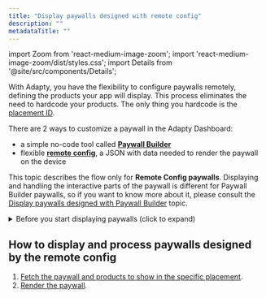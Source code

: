 ```yaml
---
title: "Display paywalls designed with remote config"
description: ""
metadataTitle: ""
---
```


import Zoom from 'react-medium-image-zoom';
import 'react-medium-image-zoom/dist/styles.css';
import Details from '@site/src/components/Details';

With Adapty, you have the flexibility to configure paywalls remotely, defining the products your app will display. This process eliminates the need to hardcode your products. The only thing you hardcode is the [placement ID](placements).

There are 2 ways to customize a paywall in the Adapty Dashboard: 

- a simple no-code tool called [**Paywall Builder**](adapty-paywall-builder) 
- flexible [**remote config**](customize-paywall-with-remote-config), a JSON with data needed to render the paywall on the device

This topic describes the flow only for **Remote Config paywalls**. Displaying and handling the interactive parts of the paywall is different for Paywall Builder paywalls, so if you want to know more about it, please consult the [Display paywalls designed with Paywall Builder](display-pb-paywalls) topic.

<details>
   <summary>Before you start displaying paywalls (click to expand)</summary>

   1. [Create your products in the Adapty dashboard](create-product).
2. [Create a paywall in the Adapty Dashboard and incorporate the products into your paywall](create-paywall).
3. [Create placements and incorporate your paywall into the placement](create-placement).
4. [Install Adapty SDK](installation-of-adapty-sdks) in your mobile app.
</details>

## How to display and process paywalls designed by the remote config

1. [Fetch the paywall and products to show in the specific placement](fetch-paywalls-and-products).
2. [Render the paywall](present-remote-config-paywalls).